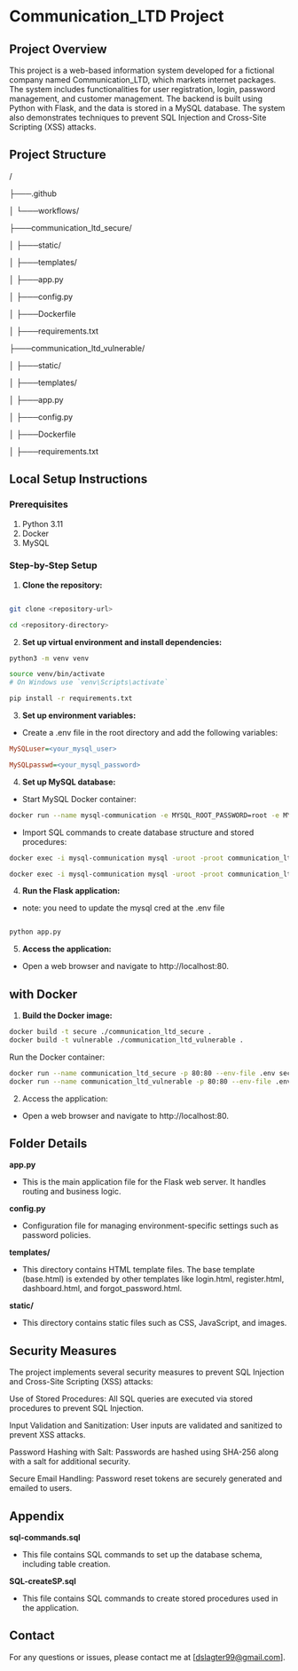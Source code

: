 # Communication_LTD Project

## Project Overview

This project is a web-based information system developed for a fictional company named Communication_LTD, which markets internet packages. The system includes functionalities for user registration, login, password management, and customer management. The backend is built using Python with Flask, and the data is stored in a MySQL database. The system also demonstrates techniques to prevent SQL Injection and Cross-Site Scripting (XSS) attacks.

## Project Structure

/

├───.github

│ └───workflows/

├───communication_ltd_secure/

│ ├───static/

│ ├───templates/

│ ├───app.py

│ ├───config.py

│ ├───Dockerfile

│ ├───requirements.txt


├───communication_ltd_vulnerable/

│ ├───static/

│ ├───templates/

│ ├───app.py

│ ├───config.py

│ ├───Dockerfile

│ ├───requirements.txt


## Local Setup Instructions

### Prerequisites

1. Python 3.11
1. Docker
1. MySQL

### Step-by-Step Setup

1. **Clone the repository:**

```bash

git clone <repository-url>

cd <repository-directory>
```
2. **Set up virtual environment and install dependencies:**
```bash
python3 -m venv venv

source venv/bin/activate
# On Windows use `venv\Scripts\activate`

pip install -r requirements.txt

```
3. **Set up environment variables:**

- Create a .env file in the root directory and add the following variables:
```ini
MySQLuser=<your_mysql_user>

MySQLpasswd=<your_mysql_password>
```

4. **Set up MySQL database:**

- Start MySQL Docker container:

```bash
docker run --name mysql-communication -e MYSQL_ROOT_PASSWORD=root -e MYSQL_DATABASE=communication_ltd -p 3306:3306 -d mysql:latest
```
- Import SQL commands to create database structure and stored procedures:

```bash
docker exec -i mysql-communication mysql -uroot -proot communication_ltd < sql/sql-commands.sql

docker exec -i mysql-communication mysql -uroot -proot communication_ltd < sql/SQL-createSP.sql
```

4. **Run the Flask application:**
- note: you need to update the mysql cred at the .env file

```python

python app.py
```

5. **Access the application:**

- Open a web browser and navigate to http://localhost:80.

## with Docker
1. **Build the Docker image:**


```bash
docker build -t secure ./communication_ltd_secure .
docker build -t vulnerable ./communication_ltd_vulnerable .
```
Run the Docker container:

```bash
docker run --name communication_ltd_secure -p 80:80 --env-file .env secure
docker run --name communication_ltd_vulnerable -p 80:80 --env-file .env cvulnerable
```

2. Access the application:

- Open a web browser and navigate to http://localhost:80.


## Folder Details

**app.py**

- This is the main application file for the Flask web server. It handles routing and business logic.

**config.py**

- Configuration file for managing environment-specific settings such as password policies.

**templates/**

- This directory contains HTML template files. The base template (base.html) is extended by other templates like login.html, register.html, dashboard.html, and forgot\_password.html.

**static/**

- This directory contains static files such as CSS, JavaScript, and images.


## Security Measures

The project implements several security measures to prevent SQL Injection and Cross-Site Scripting (XSS) attacks:

Use of Stored Procedures: All SQL queries are executed via stored procedures to prevent SQL Injection.

Input Validation and Sanitization: User inputs are validated and sanitized to prevent XSS attacks.

Password Hashing with Salt: Passwords are hashed using SHA-256 along with a salt for additional security.

Secure Email Handling: Password reset tokens are securely generated and emailed to users.

## Appendix

**sql-commands.sql**

- This file contains SQL commands to set up the database schema, including table creation.

**SQL-createSP.sql**

- This file contains SQL commands to create stored procedures used in the application.

## Contact

For any questions or issues, please contact me at [dslagter99@gmail.com].
